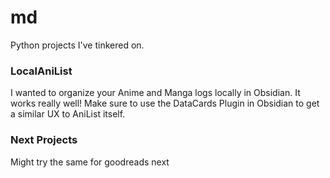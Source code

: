 # md

Python projects I've tinkered on.

### LocalAniList
I wanted to organize your Anime and Manga logs locally in Obsidian.
It works really well!
Make sure to use the DataCards Plugin in Obsidian to get a similar UX to AniList itself.

### Next Projects
Might try the same for goodreads next
